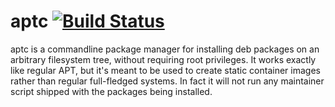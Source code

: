 aptc [![Build Status](https://circleci.com/gh/freeekanayaka/aptc.png)](https://circleci.com/gh/freeekanayaka/aptc)
====

aptc is a commandline package manager for installing deb packages on
an arbitrary filesystem tree, without requiring root privileges.  It
works exactly like regular APT, but it's meant to be used to create
static container images rather than regular full-fledged systems. In
fact it will not run any maintainer script shipped with the packages
being installed.
